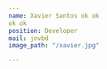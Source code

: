 ```yaml
---
name: Xavier Santos ok ok 
ok ok
position: Developer
mail: jnvbd
image_path: "/xavier.jpg"

---
```

